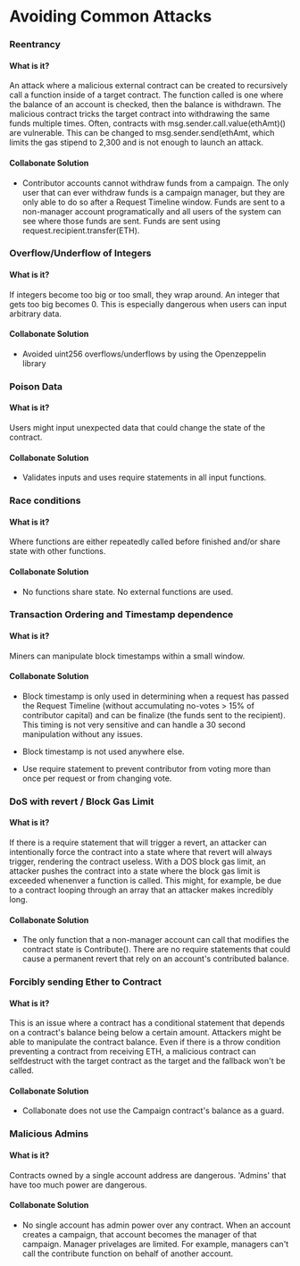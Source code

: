 # Avoiding Common Attacks

### Reentrancy

#### What is it?

An attack where a malicious external contract can be created to recursively call a function inside of a target contract. The function called is one where the balance of an account is checked, then the balance is withdrawn. The malicious contract tricks the target contract into withdrawing the same funds multiple times. Often, contracts with msg.sender.call.value(ethAmt)() are vulnerable. This can be changed to msg.sender.send(ethAmt, which limits the gas stipend to 2,300 and is not enough to launch an attack.

#### Collabonate Solution

-   Contributor accounts cannot withdraw funds from a campaign. The only user that can ever withdraw funds is a campaign manager, but they are only able to do so after a Request Timeline window. Funds are sent to a non-manager account programatically and all users of the system can see where those funds are sent. Funds are sent using request.recipient.transfer(ETH).

### Overflow/Underflow of Integers

#### What is it?

If integers become too big or too small, they wrap around. An integer that gets too big becomes 0. This is especially dangerous when users can input arbitrary data.

#### Collabonate Solution

-   Avoided uint256 overflows/underflows by using the Openzeppelin library

### Poison Data

#### What is it?

Users might input unexpected data that could change the state of the contract.

#### Collabonate Solution

-   Validates inputs and uses require statements in all input functions.

### Race conditions

#### What is it?

Where functions are either repeatedly called before finished and/or share state with other functions.

#### Collabonate Solution

-   No functions share state. No external functions are used.

### Transaction Ordering and Timestamp dependence

#### What is it?

Miners can manipulate block timestamps within a small window.

#### Collabonate Solution

-   Block timestamp is only used in determining when a request has passed the Request Timeline (without accumulating no-votes > 15% of contributor capital) and can be finalize (the funds sent to the recipient). This timing is not very sensitive and can handle a 30 second manipulation without any issues.

-   Block timestamp is not used anywhere else.

-   Use require statement to prevent contributor from voting more than once per request or from changing vote.

### DoS with revert / Block Gas Limit

#### What is it?

If there is a require statement that will trigger a revert, an attacker can intentionally force the contract into a state where that revert will always trigger, rendering the contract useless. With a DOS block gas limit, an attacker pushes the contract into a state where the block gas limit is exceeded whenenver a function is called. This might, for example, be due to a contract looping through an array that an attacker makes incredibly long.

#### Collabonate Solution

-   The only function that a non-manager account can call that modifies the contract state is Contribute(). There are no require statements that could cause a permanent revert that rely on an account's contributed balance.

### Forcibly sending Ether to Contract

#### What is it?

This is an issue where a contract has a conditional statement that depends on a contract's balance being below a certain amount. Attackers might be able to manipulate the contract balance. Even if there is a throw condition preventing a contract from receiving ETH, a malicious contract can selfdestruct with the target contract as the target and the fallback won't be called.

#### Collabonate Solution

-   Collabonate does not use the Campaign contract's balance as a guard.

### Malicious Admins

#### What is it?

Contracts owned by a single account address are dangerous. 'Admins' that have too much power are dangerous.

#### Collabonate Solution

-   No single account has admin power over any contract. When an account creates a campaign, that account becomes the manager of that campaign. Manager privelages are limited. For example, managers can't call the contribute function on behalf of another account.

